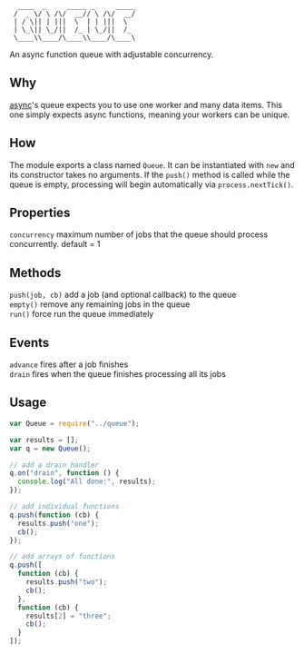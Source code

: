 ```
  ____  _     _____ _     _____
 /  _ \/ \ /\/  __// \ /\/  __/
 | / \|| | |||  \  | | |||  \  
 | \_\|| \_/||  /_ | \_/||  /_ 
 \____\\____/\____\\____/\____\

```
An async function queue with adjustable concurrency.

## Why
[async](https://github.com/caolan/async#queue)'s queue expects you to use one worker and many data items. This one simply expects async functions, meaning your workers can be unique.

## How
The module exports a class named ```Queue```. It can be instantiated with ```new``` and its constructor takes no arguments. If the ```push()``` method is called while the queue is empty, processing will begin automatically via ```process.nextTick()```.

## Properties
```concurrency``` maximum number of jobs that the queue should process concurrently. default = 1

## Methods
```push(job, cb)``` add a job (and optional callback) to the queue  
```empty()``` remove any remaining jobs in the queue  
```run()``` force run the queue immediately  

## Events
```advance``` fires after a job finishes  
```drain``` fires when the queue finishes processing all its jobs

## Usage
```javascript
var Queue = require("../queue");

var results = [];
var q = new Queue();

// add a drain handler
q.on("drain", function () {
  console.log("All done:", results);
});

// add individual functions
q.push(function (cb) {
  results.push("one");
  cb();
});

// add arrays of functions
q.push([
  function (cb) {
    results.push("two");
    cb();
  },
  function (cb) {
    results[2] = "three";
    cb();
  }
]);
```
